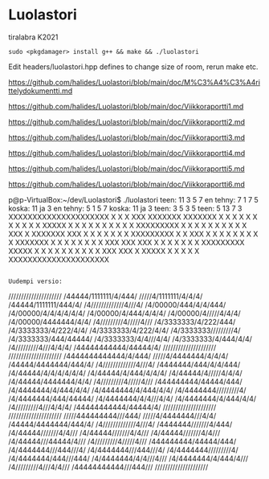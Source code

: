 # Luolastori
tiralabra K2021

```
sudo <pkgdamager> install g++ && make && ./luolastori
```

Edit headers/luolastori.hpp defines to change size of room, rerun make etc.

https://github.com/halides/Luolastori/blob/main/doc/M%C3%A4%C3%A4rittelydokumentti.md

https://github.com/halides/Luolastori/blob/main/doc/Viikkoraportti1.md

https://github.com/halides/Luolastori/blob/main/doc/Viikkoraportti2.md

https://github.com/halides/Luolastori/blob/main/doc/Viikkoraportti3.md

https://github.com/halides/Luolastori/blob/main/doc/Viikkoraportti4.md

https://github.com/halides/Luolastori/blob/main/doc/Viikkoraportti5.md

https://github.com/halides/Luolastori/blob/main/doc/Viikkoraportti6.md

p@p-VirtualBox:~/dev/Luolastori$ ./luolastori 
    teen: 11 3 5 7 
en tehny: 7 1 7 5 
koska: 11 ja 3
en tehny: 5 1 5 7 
koska: 11 ja 3
    teen: 3 5 3 5 
    teen: 5 13 7 3 
XXXXXXXXXXXXXXXXXXXXX
X   X               X
XXX XXXXXXX XXXXXXX X
X X X     X       X X
X X X     X XXXXX X X
X   X     X X   X X X
X XXXXXXXXX X   X X X
X   X       X   X X X
XXX X XXXXXXX   XXX X
X   X       X   X   X
X XXXXXXXXX X   X XXX
X X       X X   X   X
X X       X XXXXXXX X
X X       X X       X
X X       XXX XXX XXX
X X       X   X   X X
X XXXXXXXXX XXXXX X X
X X     X   X     X X
X X XXX XXX X XXXXX X
X   X       X       X
XXXXXXXXXXXXXXXXXXXXX
```

Uudempi versio:

```
/////////////////////
/44444/1111111/4/444/
/////4/1111111/4/4/4/
/44444/1111111/444/4/
/4/////////////4///4/
/4/00000/444/4/4/444/
/4/00000/4/4/4/4/4/4/
/4/00000/4/444/4/4/4/
/4/00000/4/////4/4/4/
/4/00000/4444444/4/4/
/4/////////4/////4///
/4/3333333/4/222/444/
/4/3333333/4/222/4/4/
/4/3333333/4/222/4/4/
/4/3333333/////////4/
/4/3333333/444/44444/
/4/3333333/4/4///4/4/
/4/3333333/4/444/4/4/
/4/////////4///4/4/4/
/44444444444/44444/4/
/////////////////////
/////////////////////
/4444444444444/4/444/
/////4/4444444/4/4/4/
/44444/4444444/444/4/
/4/////////////4///4/
/4444444/444/4/4/444/
/4/44444/4/4/4/4/4/4/
/4/44444/4/444/4/4/4/
/4/44444/4/////4/4/4/
/4/44444/4444444/4/4/
/4/////////4/////4///
/444444444/44444/444/
/4/4444444/4/444/4/4/
/4/4444444/4/444/4/4/
/4/4444444/////////4/
/4/4444444/444/44444/
/4/4444444/4/4///4/4/
/4/4444444/4/444/4/4/
/4/////////4///4/4/4/
/44444444444/44444/4/
/////////////////////
/////////////////////
/////444444444///444/
/////4/4444444///4/4/
/44444/4444444/444/4/
/4/////////////4///4/
/4444444///////4/444/
/4/44444///////4/4///
/4/44444///////4/4///
/4/44444///////4/4///
/4/44444///44444/4///
/4/////////4/////4///
/444444444/44444/444/
/4/4444444///444///4/
/4/4444444///444///4/
/4/4444444/////////4/
/4/4444444/444///444/
/4/4444444/4/4///4///
/4/4444444/4/444/4///
/4/////////4///4/4///
/44444444444///444///
/////////////////////
```

